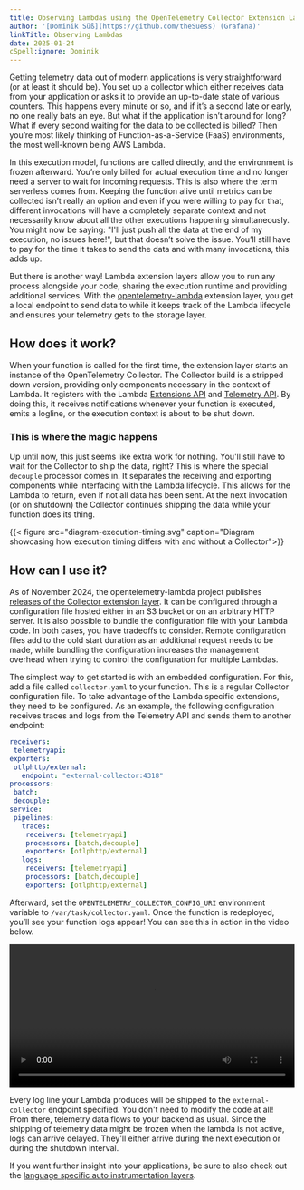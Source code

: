 ```yaml
---
title: Observing Lambdas using the OpenTelemetry Collector Extension Layer
author: '[Dominik Süß](https://github.com/theSuess) (Grafana)'
linkTitle: Observing Lambdas
date: 2025-01-24
cSpell:ignore: Dominik
---
```


Getting telemetry data out of modern applications is very straightforward (or at
least it should be). You set up a collector which either receives data from your
application or asks it to provide an up-to-date state of various counters. This
happens every minute or so, and if it’s a second late or early, no one really
bats an eye. But what if the application isn’t around for long? What if every
second waiting for the data to be collected is billed? Then you’re most likely
thinking of Function-as-a-Service (FaaS) environments, the most well-known being
AWS Lambda.

In this execution model, functions are called directly, and the environment is
frozen afterward. You’re only billed for actual execution time and no longer
need a server to wait for incoming requests. This is also where the term
serverless comes from. Keeping the function alive until metrics can be collected
isn’t really an option and even if you were willing to pay for that, different
invocations will have a completely separate context and not necessarily know
about all the other executions happening simultaneously. You might now be
saying: "I'll just push all the data at the end of my execution, no issues
here!", but that doesn’t solve the issue. You’ll still have to pay for the time
it takes to send the data and with many invocations, this adds up.

But there is another way! Lambda extension layers allow you to run any process
alongside your code, sharing the execution runtime and providing additional
services. With the
[opentelemetry-lambda](https://github.com/open-telemetry/opentelemetry-lambda/blob/main/collector/README.md)
extension layer, you get a local endpoint to send data to while it keeps track
of the Lambda lifecycle and ensures your telemetry gets to the storage layer.

## How does it work?

When your function is called for the first time, the extension layer starts an
instance of the OpenTelemetry Collector. The Collector build is a stripped down
version, providing only components necessary in the context of Lambda. It
registers with the Lambda
[Extensions API](https://docs.aws.amazon.com/lambda/latest/dg/runtimes-extensions-api.html)
and
[Telemetry API](https://docs.aws.amazon.com/lambda/latest/dg/telemetry-api.html).
By doing this, it receives notifications whenever your function is executed,
emits a logline, or the execution context is about to be shut down.

### This is where the magic happens

Up until now, this just seems like extra work for nothing. You'll still have to
wait for the Collector to ship the data, right? This is where the special
`decouple` processor comes in. It separates the receiving and exporting
components while interfacing with the Lambda lifecycle. This allows for the
Lambda to return, even if not all data has been sent. At the next invocation (or
on shutdown) the Collector continues shipping the data while your function does
its thing.

{{< figure src="diagram-execution-timing.svg" caption="Diagram showcasing how execution timing differs with and without a Collector">}}

## How can I use it?

As of November 2024, the opentelemetry-lambda project publishes
[releases of the Collector extension layer](https://github.com/open-telemetry/opentelemetry-lambda/releases/tag/layer-collector%2F0.12.0).
It can be configured through a configuration file hosted either in an S3 bucket
or on an arbitrary HTTP server. It is also possible to bundle the configuration
file with your Lambda code. In both cases, you have tradeoffs to consider.
Remote configuration files add to the cold start duration as an additional
request needs to be made, while bundling the configuration increases the
management overhead when trying to control the configuration for multiple
Lambdas.

The simplest way to get started is with an embedded configuration. For this, add
a file called `collector.yaml` to your function. This is a regular Collector
configuration file. To take advantage of the Lambda specific extensions, they
need to be configured. As an example, the following configuration receives
traces and logs from the Telemetry API and sends them to another endpoint:

```yaml
receivers:
 telemetryapi:
exporters:
 otlphttp/external:
   endpoint: "external-collector:4318"
processors:
 batch:
 decouple:
service:
 pipelines:
   traces:
 	receivers: [telemetryapi]
 	processors: [batch,decouple]
 	exporters: [otlphttp/external]
   logs:
 	receivers: [telemetryapi]
 	processors: [batch,decouple]
 	exporters: [otlphttp/external]
```

Afterward, set the `OPENTELEMETRY_COLLECTOR_CONFIG_URI` environment variable to
`/var/task/collector.yaml`. Once the function is redeployed, you’ll see your
function logs appear! You can see this in action in the video below.

<p>
  <video controls style="width: 100%">
    <source src="./video-lambda-real-time.webm" />
  </video>
</p>

Every log line your Lambda produces will be shipped to the `external-collector`
endpoint specified. You don't need to modify the code at all! From there,
telemetry data flows to your backend as usual. Since the shipping of telemetry
data might be frozen when the lambda is not active, logs can arrive delayed.
They'll either arrive during the next execution or during the shutdown interval.

If you want further insight into your applications, be sure to also check out
the
[language specific auto instrumentation layers](https://github.com/open-telemetry/opentelemetry-lambda/?tab=readme-ov-file#extension-layer-language-support).
